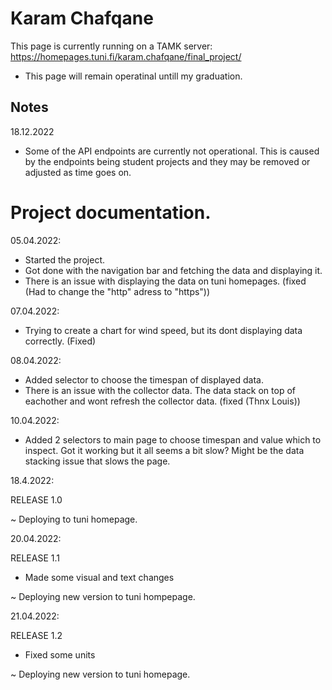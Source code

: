 # Karam Chafqane

This page is currently running on a TAMK server: https://homepages.tuni.fi/karam.chafqane/final_project/

- This page will remain operatinal untill my graduation.

## Notes

18.12.2022
- Some of the API endpoints are currently not operational. This is caused by the endpoints being student projects and they may be removed or adjusted as time goes on.


#  Project documentation.






05.04.2022:
- Started the project.
- Got done with the navigation bar and fetching the data and displaying it. 
- There is an issue with displaying the data on tuni homepages. (fixed (Had to change the "http" adress to "https"))

07.04.2022:
- Trying to create a chart for wind speed, but its dont displaying data correctly. (Fixed)

08.04.2022:
- Added selector to choose the timespan of displayed data. 
- There is an issue with the collector data. The data stack on top of eachother and wont refresh the collector data.
 (fixed (Thnx Louis))

10.04.2022:
- Added 2 selectors to main page to choose timespan and value which to inspect. Got it working but it all seems a bit slow? Might be the data stacking issue that slows the page.

18.4.2022:

RELEASE 1.0

~ Deploying to tuni homepage.


20.04.2022:

RELEASE 1.1

- Made some visual and text changes

~ Deploying new version to tuni hompepage.

21.04.2022:

RELEASE 1.2

- Fixed some units

~ Deploying new version to tuni homepage.

